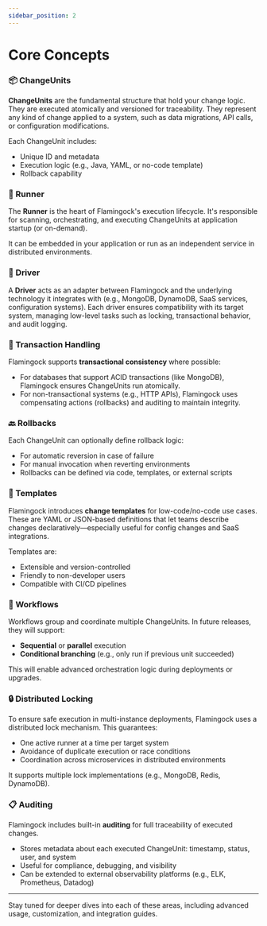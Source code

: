 ```yaml
---
sidebar_position: 2
---
```


# Core Concepts

### 📦 ChangeUnits
**ChangeUnits** are the fundamental structure that hold your change logic. They are executed atomically and versioned for traceability. They represent any kind of change applied to a system, such as data migrations, API calls, or configuration modifications.

Each ChangeUnit includes:
- Unique ID and metadata
- Execution logic (e.g., Java, YAML, or no-code template)
- Rollback capability

### 🏃 Runner
The **Runner** is the heart of Flamingock's execution lifecycle. It's responsible for scanning, orchestrating, and executing ChangeUnits at application startup (or on-demand).

It can be embedded in your application or run as an independent service in distributed environments.

### 🔌 Driver
A **Driver** acts as an adapter between Flamingock and the underlying technology it integrates with (e.g., MongoDB, DynamoDB, SaaS services, configuration systems). Each driver ensures compatibility with its target system, managing low-level tasks such as locking, transactional behavior, and audit logging.

### 🔁 Transaction Handling
Flamingock supports **transactional consistency** where possible:
- For databases that support ACID transactions (like MongoDB), Flamingock ensures ChangeUnits run atomically.
- For non-transactional systems (e.g., HTTP APIs), Flamingock uses compensating actions (rollbacks) and auditing to maintain integrity.

### 🔙 Rollbacks
Each ChangeUnit can optionally define rollback logic:
- For automatic reversion in case of failure
- For manual invocation when reverting environments
- Rollbacks can be defined via code, templates, or external scripts

### 🧩 Templates
Flamingock introduces **change templates** for low-code/no-code use cases. These are YAML or JSON-based definitions that let teams describe changes declaratively—especially useful for config changes and SaaS integrations.

Templates are:
- Extensible and version-controlled
- Friendly to non-developer users
- Compatible with CI/CD pipelines

### 🔄 Workflows
Workflows group and coordinate multiple ChangeUnits. In future releases, they will support:
- **Sequential** or **parallel** execution
- **Conditional branching** (e.g., only run if previous unit succeeded)

This will enable advanced orchestration logic during deployments or upgrades.

### 🔒 Distributed Locking
To ensure safe execution in multi-instance deployments, Flamingock uses a distributed lock mechanism. This guarantees:
- One active runner at a time per target system
- Avoidance of duplicate execution or race conditions
- Coordination across microservices in distributed environments

It supports multiple lock implementations (e.g., MongoDB, Redis, DynamoDB).

### 📋 Auditing
Flamingock includes built-in **auditing** for full traceability of executed changes. 
- Stores metadata about each executed ChangeUnit: timestamp, status, user, and system
- Useful for compliance, debugging, and visibility
- Can be extended to external observability platforms (e.g., ELK, Prometheus, Datadog)

---

Stay tuned for deeper dives into each of these areas, including advanced usage, customization, and integration guides.